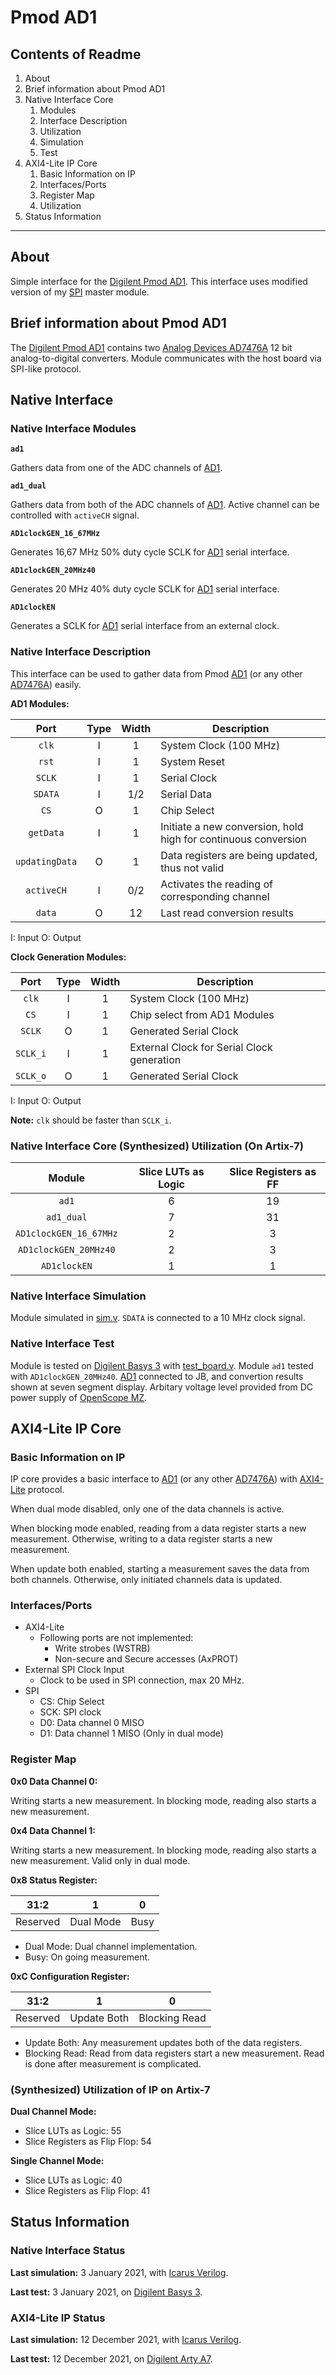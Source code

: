 # Pmod AD1

## Contents of Readme

1. About
2. Brief information about Pmod AD1
3. Native Interface Core
   1. Modules
   2. Interface Description
   3. Utilization
   4. Simulation
   5. Test
4. AXI4-Lite IP Core
   1. Basic Information on IP
   2. Interfaces/Ports
   3. Register Map
   4. Utilization
5. Status Information

---

## About

Simple interface for the [Digilent Pmod AD1](https://reference.digilentinc.com/reference/pmod/pmodad1/start). This interface uses modified version of my [SPI](https://gitlab.com/suoglu/spi) master module.

## Brief information about Pmod AD1

The [Digilent Pmod AD1](https://reference.digilentinc.com/reference/pmod/pmodad1/start) contains two [Analog Devices AD7476A](https://www.analog.com/media/cn/technical-documentation/evaluation-documentation/AD7476A_7477A_7478A.pdf) 12 bit analog-to-digital converters. Module communicates with the host board via SPI-like protocol.

## Native Interface

### Native Interface Modules

**`ad1`**

Gathers data from one of the ADC channels of [AD1](https://reference.digilentinc.com/reference/pmod/pmodad1/start).

**`ad1_dual`**

Gathers data from both of the ADC channels of [AD1](https://reference.digilentinc.com/reference/pmod/pmodad1/start). Active channel can be controlled with `activeCH` signal.

**`AD1clockGEN_16_67MHz`**

Generates 16,67 MHz 50% duty cycle SCLK for [AD1](https://reference.digilentinc.com/reference/pmod/pmodad1/start) serial interface.

**`AD1clockGEN_20MHz40`**

Generates 20 MHz 40% duty cycle SCLK for [AD1](https://reference.digilentinc.com/reference/pmod/pmodad1/start) serial interface.

**`AD1clockEN`**

Generates a SCLK for [AD1](https://reference.digilentinc.com/reference/pmod/pmodad1/start) serial interface from an external clock.

### Native Interface Description

This interface can be used to gather data from Pmod [AD1](https://reference.digilentinc.com/reference/pmod/pmodad1/start) (or any other [AD7476A](https://www.analog.com/media/cn/technical-documentation/evaluation-documentation/AD7476A_7477A_7478A.pdf)) easily.

**AD1 Modules:**

|   Port   | Type | Width |  Description |
| :------: | :----: | :----: | ------ |
|  `clk`   | I | 1 | System Clock (100 MHz) |
|  `rst`   | I | 1 | System Reset |
|  `SCLK`   | I | 1 | Serial Clock |
|  `SDATA`   | I | 1/2 | Serial Data |
|  `CS`   | O | 1 | Chip Select |
|  `getData`   | I | 1 | Initiate a new conversion, hold high for continuous conversion |
|  `updatingData`   | O | 1 | Data registers are being updated, thus not valid |
|  `activeCH`   | I | 0/2 | Activates the reading of corresponding channel |
|  `data`   | O | 12 | Last read conversion results |

I: Input  O: Output

**Clock Generation Modules:**

|   Port   | Type | Width |  Description |
| :------: | :----: | :----: | ------ |
|  `clk`   | I | 1 | System Clock (100 MHz) |
|  `CS`   | I | 1 | Chip select from AD1 Modules |
|  `SCLK`   | O | 1 | Generated Serial Clock |
|  `SCLK_i`   | I | 1 | External Clock for Serial Clock generation |
|  `SCLK_o`   | O | 1 | Generated Serial Clock |

I: Input  O: Output

**Note:** `clk` should be faster than `SCLK_i`.

### Native Interface Core (Synthesized) Utilization (On Artix-7)

|   Module   | Slice LUTs as Logic | Slice Registers as FF |
| :------: | :----: | :----: |
| `ad1` | 6 | 19 |
| `ad1_dual` | 7  | 31 |
| `AD1clockGEN_16_67MHz` | 2 | 3 |
| `AD1clockGEN_20MHz40` | 2 | 3 |
| `AD1clockEN` | 1 | 1 |

### Native Interface Simulation

Module simulated in [sim.v](Simulation/sim.v). `SDATA` is connected to a  10 MHz clock signal.

### Native Interface Test

Module is tested on [Digilent Basys 3](https://reference.digilentinc.com/reference/programmable-logic/basys-3/reference-manual) with [test_board.v](Test/test_board.v). Module `ad1` tested with `AD1clockGEN_20MHz40`. [AD1](https://reference.digilentinc.com/reference/pmod/pmodad1/start) connected to JB, and convertion results shown at seven segment display. Arbitary voltage level provided from DC power supply of [OpenScope MZ](https://reference.digilentinc.com/reference/instrumentation/openscope-mz/start?redirect=1).

## AXI4-Lite IP Core

### Basic Information on IP

IP core provides a basic interface to [AD1](https://reference.digilentinc.com/reference/pmod/pmodad1/start) (or any other [AD7476A](https://www.analog.com/media/cn/technical-documentation/evaluation-documentation/AD7476A_7477A_7478A.pdf)) with [AXI4-Lite](https://developer.arm.com/documentation/ihi0022/latest) protocol.

When dual mode disabled, only one of the data channels is active.

When blocking mode enabled, reading from a data register starts a new measurement. Otherwise, writing to a data register starts a new measurement.

When update both enabled, starting a measurement saves the data from both channels. Otherwise, only initiated channels data is updated.

### Interfaces/Ports

- AXI4-Lite
  - Following ports are not implemented:
    - Write strobes (WSTRB)
    - Non-secure and Secure accesses (AxPROT)
- External SPI Clock Input
  - Clock to be used in SPI connection, max 20 MHz.
- SPI
  - CS: Chip Select
  - SCK: SPI clock
  - D0: Data channel 0 MISO
  - D1: Data channel 1 MISO (Only in dual mode)

### Register Map

**0x0 Data Channel 0:**

Writing starts a new measurement. In blocking mode, reading also starts a new measurement.

**0x4 Data Channel 1:**

Writing starts a new measurement. In blocking mode, reading also starts a new measurement. Valid only in dual mode.

**0x8 Status Register:**

|31:2|1|0|
|:---:|:---:|:---:|
|Reserved|Dual Mode|Busy|

- Dual Mode: Dual channel implementation.
- Busy: On going measurement.

**0xC Configuration Register:**

|31:2|1|0|
|:---:|:---:|:---:|
|Reserved|Update Both|Blocking Read|

- Update Both: Any measurement updates both of the data registers.
- Blocking Read: Read from data registers start a new measurement. Read is done after measurement is complicated.

### (Synthesized) Utilization of IP on Artix-7

**Dual Channel Mode:**

- Slice LUTs as Logic: 55
- Slice Registers as Flip Flop: 54

**Single Channel Mode:**

- Slice LUTs as Logic: 40
- Slice Registers as Flip Flop: 41

## Status Information

### Native Interface Status

**Last simulation:** 3 January 2021, with [Icarus Verilog](http://iverilog.icarus.com).

**Last test:** 3 January 2021, on [Digilent Basys 3](https://reference.digilentinc.com/reference/programmable-logic/basys-3/reference-manual).

### AXI4-Lite IP Status

**Last simulation:** 12 December 2021, with [Icarus Verilog](http://iverilog.icarus.com).

**Last test:** 12 December 2021, on [Digilent Arty A7](https://digilent.com/reference/programmable-logic/arty-a7/reference-manual).
